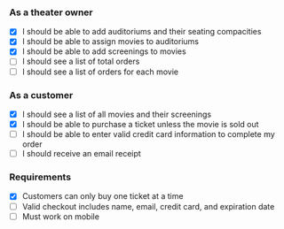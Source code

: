 
### As a theater owner
- [x] I should be able to add auditoriums and their seating compacities
- [x] I should be able to assign movies to auditoriums
- [x] I should be able to add screenings to movies
- [ ] I should see a list of total orders
- [ ] I should see a list of orders for each movie

### As a customer
- [x] I should see a list of all movies and their screenings
- [x] I should be able to purchase a ticket unless the movie is sold out
- [ ] I should be able to enter valid credit card information to complete my order
- [ ] I should receive an email receipt

### Requirements
- [x] Customers can only buy one ticket at a time
- [ ] Valid checkout includes name, email, credit card, and expiration date
- [ ] Must work on mobile
